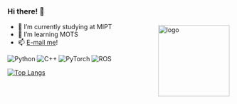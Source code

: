 ### Hi there! 👋

<!--
**YoushaaMurhij/YoushaaMurhij** is a ✨ _special_ ✨ repository because its `README.md` (this file) appears on your GitHub profile.

Here are some ideas to get you started:

- 🔭 I’m currently working on ...
- 🌱 I’m currently learning ...
- 👯 I’m looking to collaborate on ...
- 🤔 I’m looking for help with ...
- 💬 Ask me about ...
- 📫 How to reach me: ...
- 😄 Pronouns: ...
- ⚡ Fun fact: ...
-->
<img src="https://github-readme-stats.vercel.app/api?username=youshaamurhij&show_icons=true&theme=github_dark" alt="logo" height="160" align="right" style="margin: 5px; margin-bottom: 20px;" />

- 🔭 I’m currently studying at MIPT
- 🌱 I’m learning MOTS
- 📫 [E-mail me](https://youshaamurhij.github.io/#contact)!


![Python](https://img.shields.io/badge/python-3670A0?style=for-the-badge&logo=python&logoColor=ffdd54)
![C++](https://img.shields.io/badge/c++-%2300599C.svg?style=for-the-badge&logo=c%2B%2B&logoColor=white)
![PyTorch](https://img.shields.io/badge/PyTorch-%23EE4C2C.svg?style=for-the-badge&logo=PyTorch&logoColor=white)
![ROS](https://img.shields.io/badge/ros-%230A0FF9.svg?style=for-the-badge&logo=ros&logoColor=white)


[![Top Langs](https://github-readme-stats.vercel.app/api/top-langs/?username=youshaamurhij&layout=compact&theme=github_dark)](https://github.com/anuraghazra/github-readme-stats)




<!--
<a href="https://app.daily.dev/YoushaaMurhij"><img src="https://api.daily.dev/devcards/20c1a15a06764f0f8c4ce11347e3a69a.png?r=5it" width="400" align="right" alt="Youshaa Murhij's Dev Card"/></a>

[![GitHub Streak](https://github-readme-streak-stats.herokuapp.com/?user=youshaamurhij&theme=github-dark)](https://git.io/streak-stats)

-->

<!--
<img src="https://github-profile-trophy.vercel.app/?username=youshaamurhij&theme=flat&column=7" alt="logo" height="160" align="left" style="margin: auto; margin-bottom: 20px;" />
-->

